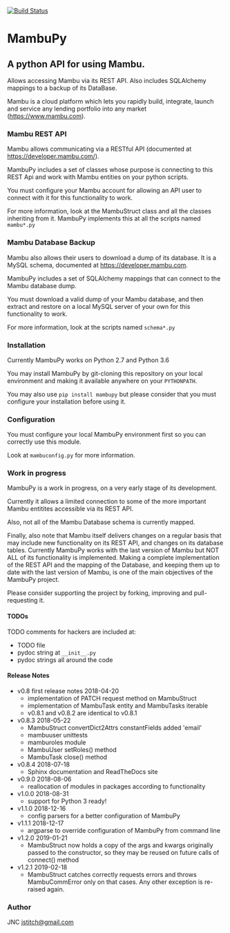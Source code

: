 [![Build Status](https://travis-ci.org/jstitch/MambuPy.svg?branch=master)](https://travis-ci.org/jstitch/MambuPy)
# MambuPy

## A python API for using Mambu.

Allows accessing Mambu via its REST API. Also includes SQLAlchemy
mappings to a backup of its DataBase.

Mambu is a cloud platform which lets you rapidly build, integrate,
launch and service any lending portfolio into any market
(https://www.mambu.com).


### Mambu REST API

Mambu allows communicating via a RESTful API (documented at
https://developer.mambu.com/).

MambuPy includes a set of classes whose purpose is connecting to this
REST Api and work with Mambu entities on your python scripts.

You must configure your Mambu account for allowing an API user to
connect with it for this functionality to work.

For more information, look at the MambuStruct class and all the
classes inheriting from it. MambuPy implements this at all the scripts
named ``mambu*.py``

### Mambu Database Backup

Mambu also allows their users to download a dump of its database. It
is a MySQL schema, documented at https://developer.mambu.com.

MambuPy includes a set of SQLAlchemy mappings that can connect to
the Mambu database dump.

You must download a valid dump of your Mambu database, and then
extract and restore on a local MySQL server of your own for this
functionality to work.

For more information, look at the scripts named ``schema*.py``

### Installation

Currently MambuPy works on Python 2.7 and Python 3.6

You may install MambuPy by git-cloning this repository on your local
environment and making it available anywhere on your ``PYTHONPATH``.

You may also use ``pip install mambupy`` but please consider that you
must configure your installation before using it.

### Configuration

You must configure your local MambuPy environment first so you can
correctly use this module.

Look at ``mambuconfig.py`` for more information.

### Work in progress

MambuPy is a work in progress, on a very early stage of its
development.

Currently it allows a limited connection to some of the more important
Mambu entitites accessible via its REST API.

Also, not all of the Mambu Database schema is currently mapped.

Finally, also note that Mambu itself delivers changes on a regular
basis that may include new functionality on its REST API, and changes
on its database tables. Currently MambuPy works with the last version
of Mambu but NOT ALL of its functionality is implemented. Making a
complete implementation of the REST API and the mapping of the
Database, and keeping them up to date with the last version of Mambu,
is one of the main objectives of the MambuPy project.

Please consider supporting the project by forking, improving and
pull-requesting it.

#### TODOs

TODO comments for hackers are included at:

* TODO file
* pydoc string at ``__init__.py``
* pydoc strings all around the code

#### Release Notes
* v0.8 first release notes 2018-04-20
  - implementation of PATCH request method on MambuStruct
  - implementation of MambuTask entity and MambuTasks iterable
  - v0.8.1 and v0.8.2 are identical to v0.8.1
* v0.8.3 2018-05-22
  - MambuStruct convertDict2Attrs constantFields added 'email'
  - mambuuser unittests
  - mamburoles module
  - MambuUser setRoles() method
  - MambuTask close() method
* v0.8.4 2018-07-18
  - Sphinx documentation and ReadTheDocs site
* v0.9.0 2018-08-06
  - reallocation of modules in packages according to functionality
* v1.0.0 2018-08-31
  - support for Python 3 ready!
* v1.1.0 2018-12-16
  - config parsers for a better configuration of MambuPy
* v1.1.1 2018-12-17
  - argparse to override configuration of MambuPy from command line
* v1.2.0 2019-01-21
  - MambuStruct now holds a copy of the args and kwargs originally
    passed to the constructor, so they may be reused on future calls
    of connect() method
* v1.2.1 2019-02-18
  - MambuStruct catches correctly requests errors and throws
    MambuCommError only on that cases. Any other exception is
    re-raised again.

### Author

JNC
jstitch@gmail.com
